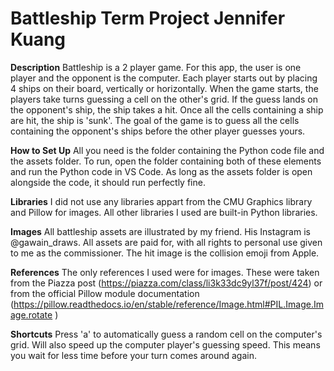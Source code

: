# Battleship Term Project Jennifer Kuang
**Description**
Battleship is a 2 player game. For this app, the user is one player and the opponent is the computer. Each player starts out by placing 4 ships on their board, vertically or horizontally. When the game starts, the players take turns guessing a cell on the other's grid. If the guess lands on the opponent's ship, the ship takes a hit. Once all the cells containing a ship are hit, the ship is 'sunk'. The goal of the game is to guess all the cells containing the opponent's ships before the other player guesses yours.

**How to Set Up**
All you need is the folder containing the Python code file and the assets folder. To run, open the folder containing both of these elements and run the Python code in VS Code. As long as the assets folder is open alongside the code, it should run perfectly fine.

**Libraries**
I did not use any libraries appart from the CMU Graphics library and Pillow for images. All other libraries I used are built-in Python libraries.

**Images**
All battleship assets are illustrated by my friend. His Instagram is @gawain_draws. All assets are paid for, with all rights to personal use given to me as the commissioner.
The hit image is the collision emoji from Apple.

**References**
The only references I used were for images. These were taken from the Piazza post (https://piazza.com/class/li3k33dc9yl37f/post/424) or from the official Pillow module documentation (https://pillow.readthedocs.io/en/stable/reference/Image.html#PIL.Image.Image.rotate )

**Shortcuts**
Press 'a' to automatically guess a random cell on the computer's grid. Will also speed up the computer player's guessing speed. This means you wait for less time before your turn comes around again.
